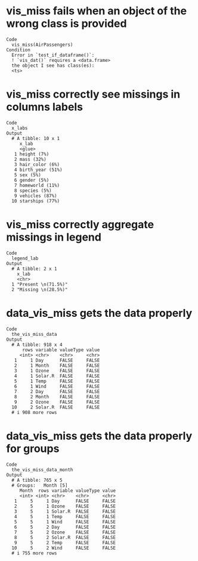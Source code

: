 # vis_miss fails when an object of the wrong class is provided

    Code
      vis_miss(AirPassengers)
    Condition
      Error in `test_if_dataframe()`:
      ! `vis_dat()` requires a <data.frame>
      the object I see has class(es):
      <ts>

# vis_miss correctly see missings in columns labels

    Code
      x_labs
    Output
      # A tibble: 10 x 1
         x_lab           
         <glue>          
       1 height (7%)     
       2 mass (32%)      
       3 hair_color (6%) 
       4 birth_year (51%)
       5 sex (5%)        
       6 gender (5%)     
       7 homeworld (11%) 
       8 species (5%)    
       9 vehicles (87%)  
      10 starships (77%) 

# vis_miss correctly aggregate missings in legend

    Code
      legend_lab
    Output
      # A tibble: 2 x 1
        x_lab              
        <chr>              
      1 "Present \n(71.5%)"
      2 "Missing \n(28.5%)"

# data_vis_miss gets the data properly

    Code
      the_vis_miss_data
    Output
      # A tibble: 918 x 4
          rows variable valueType value
         <int> <chr>    <chr>     <chr>
       1     1 Day      FALSE     FALSE
       2     1 Month    FALSE     FALSE
       3     1 Ozone    FALSE     FALSE
       4     1 Solar.R  FALSE     FALSE
       5     1 Temp     FALSE     FALSE
       6     1 Wind     FALSE     FALSE
       7     2 Day      FALSE     FALSE
       8     2 Month    FALSE     FALSE
       9     2 Ozone    FALSE     FALSE
      10     2 Solar.R  FALSE     FALSE
      # i 908 more rows

# data_vis_miss gets the data properly for groups

    Code
      the_vis_miss_data_month
    Output
      # A tibble: 765 x 5
      # Groups:   Month [5]
         Month  rows variable valueType value
         <int> <int> <chr>    <chr>     <chr>
       1     5     1 Day      FALSE     FALSE
       2     5     1 Ozone    FALSE     FALSE
       3     5     1 Solar.R  FALSE     FALSE
       4     5     1 Temp     FALSE     FALSE
       5     5     1 Wind     FALSE     FALSE
       6     5     2 Day      FALSE     FALSE
       7     5     2 Ozone    FALSE     FALSE
       8     5     2 Solar.R  FALSE     FALSE
       9     5     2 Temp     FALSE     FALSE
      10     5     2 Wind     FALSE     FALSE
      # i 755 more rows


